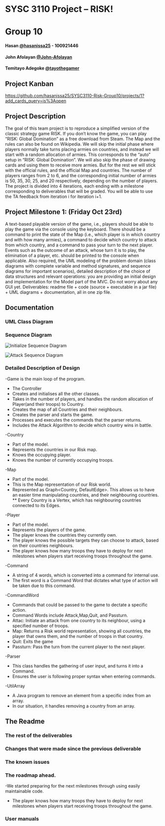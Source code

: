 # SYSC 3110 Project – RISK!
# Group 10

#### Hasan [@hasanissa25](https://github.com/hasanissa25) - 100921446
#### John Afolayan [@John-Afolayan](https://github.com/John-Afolayan)
#### Temitayo Adegoke [@tayothegamer](https://github.com/tayothegamer)


## Project Kanban
https://github.com/hasanissa25/SYSC3110-Risk-Group10/projects/1?add_cards_query=is%3Aopen

## Project Description
The goal of this team project is to reproduce a simplified version of the classic strategy
game RISK. If you don’t know the game, you can play “RISK: Global Domination” as a
free download from Steam. The Map and the rules can also be found on Wikipedia.
We will skip the initial phase where players normally take turns placing armies on
countries, and instead we will start with a random allocation of armies. This corresponds
to the “auto” setup in “RISK: Global Domination”.
We will also skip the phase of drawing cards and using them to receive more armies.
But for the rest we will stick with the official rules, and the official Map and countries.
The number of players ranges from 2 to 6, and the corresponding initial number of armies
is 50, 35, 30, 25, and 20 respectively, depending on the number of players.
The project is divided into 4 iterations, each ending with a milestone corresponding to
deliverables that will be graded. You will be able to use the TA feedback from iteration i
for iteration i+1. 

## Project Milestone 1: (Friday Oct 23rd)

A text-based playable version of the game, i.e., players should be able to
play the game via the console using the keyboard. There should be a command to print
the state of the Map (i.e., which player is in which country and with how many armies), a
command to decide which country to attack from which country, and a command to pass
your turn to the next player. Events such as the outcome of an attack, whose turn it is to
play, the elimination of a player, etc. should be printed to the console when applicable.
Also required, the UML modeling of the problem domain (class diagrams with complete
variable and method signatures, and sequence diagrams for important scenarios), detailed
description of the choice of data structures and relevant operations: you are providing an
initial design and implementation for the Model part of the MVC. Do not worry about
any GUI yet.
Deliverables: readme file + code (source + executable in a jar file) + UML diagrams + documentation, all in one zip file.

## Documentation 

### UML Class Diagram

### Sequence Diagram
![Initialize Sequence Diagram ](https://github.com/hasanissa25/SYSC3110-Risk-Group10/blob/master/InitializeSequence.jpeg)

![Attack Sequence Diagram ](https://github.com/hasanissa25/SYSC3110-Risk-Group10/blob/master/AttackSequence.jpeg)

### Detailed Description of Design
-Game is the main loop of the program.
* The Controller
* Creates and initialises all the other classes.
* Takes in the number of players, and handles the random allocation of Player(and their troops) to Country.
* Creates the map of all Countries and their neighbours.
* Creates the parser and starts the game.
* Processes and executes the commands that the parser returns.
* Includes the Attack Algorithm to decide which country wins in battle.

-Country 
* Part of the model.
* Represents the countries in our Risk map.
* Knows the occupying player.
* Knows the number of currently occupying troops.

-Map
* Part of the model.
* This is the Map representation of our Risk world. 
* Represented as Graph<Country, DefaultEdge>. This allows us to have an easier time manipulating countries, and their neighbouring countries.
** Every Country is a Vertex, which has neighbouring countries connected to its Edges.

-Player
* Part of the model.  
* Represents the players of the game.
* The player knows the countries they currently own. 
* The player knows the possible targets they can choose to attack, based on their countries neighbours.
* The player knows how many troops they have to deploy for next milestones when players start receiving troops throughout the game.

-Command
* A string of 4 words, which is converted into a command for internal use.
* The first word is a Command Word that dictates what type of action will be taken due to this command.

-CommandWord
* Commands that could be passed to the game to dectate a specific action.
* Command Words include Attack,Map,Quit, and Passturn.
* Attac: Initiate an attack from one country to its neighbour, using a specified number of troops.
* Map: Returns a Risk world representation, showing all countries, the player that owns them, and the number of troops in that country.
* Quit: Exits the game
* Passturn: Pass the turn from the current player to the next player.

-Parser
* This class handles the gathering of user input, and turns it into a Command.
* Ensures the user is following proper syntax when entering commands.

-UtilArray
* A Java program to remove an element from a specific index from an array.
* In our situation, it handles removing a country from an array.

## The Readme

### The rest of the deliverables

### Changes that were made since the previous deliverable 

### The known issues 

### The roadmap ahead.

-We started preparing for the next milestones through using easily maintainable code.
* The player knows how many troops they have to deploy for next milestones when players start receiving troops throughout the game.


### User manuals
